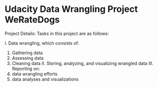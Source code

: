 # Udacity Data Wrangling Project WeRateDogs

Project Details:
Tasks in this project are as follows:

I. Data wrangling, which consists of:
1. Gathering data
2. Assessing data
3. Cleaning data
II. Storing, analyzing, and visualizing wrangled data
III. Reporting on:
1. data wrangling efforts
2. data analyses and visualizations
